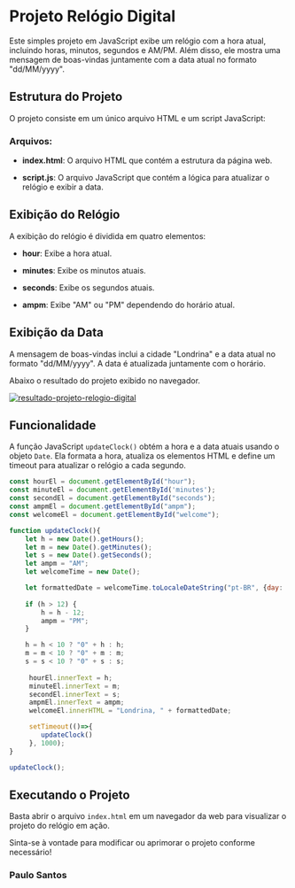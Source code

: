 # Projeto Relógio Digital

Este simples projeto em JavaScript exibe um relógio com a hora atual, incluindo horas, minutos, segundos e AM/PM. Além disso, ele mostra uma mensagem de boas-vindas juntamente com a data atual no formato "dd/MM/yyyy".

## Estrutura do Projeto

O projeto consiste em um único arquivo HTML e um script JavaScript:

### Arquivos:

- **index.html**: O arquivo HTML que contém a estrutura da página web.
  
- **script.js**: O arquivo JavaScript que contém a lógica para atualizar o relógio e exibir a data.

## Exibição do Relógio

A exibição do relógio é dividida em quatro elementos:

- **hour**: Exibe a hora atual.
  
- **minutes**: Exibe os minutos atuais.
  
- **seconds**: Exibe os segundos atuais.
  
- **ampm**: Exibe "AM" ou "PM" dependendo do horário atual.

## Exibição da Data

A mensagem de boas-vindas inclui a cidade "Londrina" e a data atual no formato "dd/MM/yyyy". A data é atualizada juntamente com o horário.

Abaixo o resultado do projeto exibido no navegador.

<a href="https://ibb.co/6WsFmpd"><img src="https://i.ibb.co/wz64Rbv/resultado-projeto-relogio-digital.png" alt="resultado-projeto-relogio-digital" border="0"></a>

## Funcionalidade

A função JavaScript `updateClock()` obtém a hora e a data atuais usando o objeto `Date`. Ela formata a hora, atualiza os elementos HTML e define um timeout para atualizar o relógio a cada segundo.

```javascript
const hourEl = document.getElementById("hour");
const minuteEl = document.getElementById('minutes');
const secondEl = document.getElementById("seconds");
const ampmEl = document.getElementById("ampm");
const welcomeEl = document.getElementById("welcome");

function updateClock(){
    let h = new Date().getHours();
    let m = new Date().getMinutes();
    let s = new Date().getSeconds();
    let ampm = "AM";
    let welcomeTime = new Date();

    let formattedDate = welcomeTime.toLocaleDateString("pt-BR", {day: '2-digit', month:'2-digit', year:'numeric'});
    
    if (h > 12) {
        h = h - 12;
        ampm = "PM";
    }

    h = h < 10 ? "0" + h : h;
    m = m < 10 ? "0" + m : m;
    s = s < 10 ? "0" + s : s;
   
     hourEl.innerText = h;
     minuteEl.innerText = m;
     secondEl.innerText = s;
     ampmEl.innerText = ampm;
     welcomeEl.innerHTML = "Londrina, " + formattedDate;

     setTimeout(()=>{
        updateClock()
     }, 1000);
}

updateClock();
```

## Executando o Projeto

Basta abrir o arquivo `index.html` em um navegador da web para visualizar o projeto do relógio em ação.

Sinta-se à vontade para modificar ou aprimorar o projeto conforme necessário!

### Paulo Santos